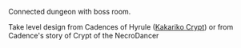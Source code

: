 Connected dungeon with boss room.

Take level design from Cadences of Hyrule ([Kakariko Crypt](https://zelda.fandom.com/wiki/Kakariko_Crypt)) or from Cadence's story of Crypt of the NecroDancer